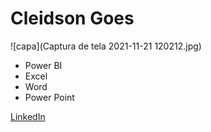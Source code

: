 # **Cleidson Goes**

![capa](Captura de tela 2021-11-21 120212.jpg)

* Power BI
* Excel
* Word
* Power Point

[LinkedIn](https://www.linkedin.com/in/cleidson-jorge-dos-santos-goes-737a29165/)
